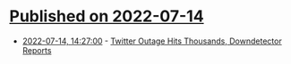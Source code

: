# [Published on 2022-07-14](index.md)

* [2022-07-14, 14:27:00](https://tech.slashdot.org/story/22/07/14/1428216/twitter-outage-hits-thousands-downdetector-reports?utm_source=rss1.0mainlinkanon&utm_medium=feed) - [Twitter Outage Hits Thousands, Downdetector Reports](https://tech.slashdot.org/story/22/07/14/1428216/twitter-outage-hits-thousands-downdetector-reports?utm_source=rss1.0mainlinkanon&utm_medium=feed)
